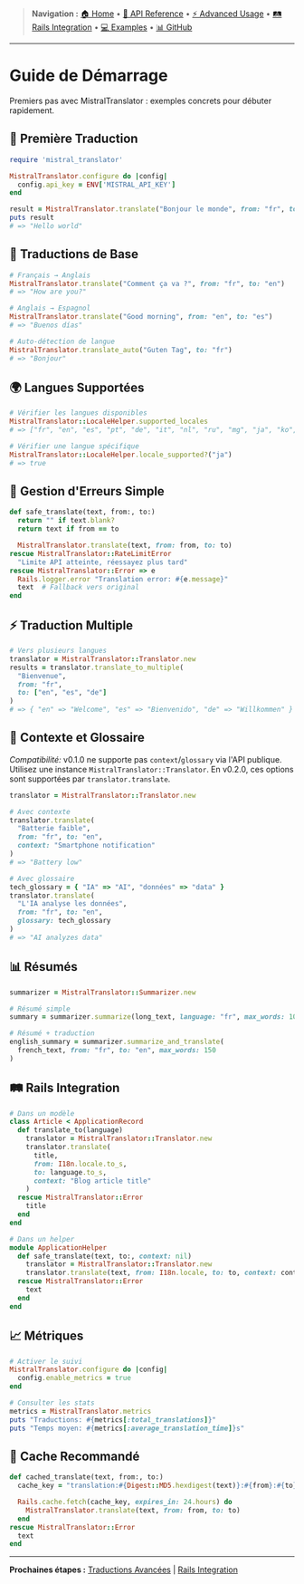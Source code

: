> **Navigation :** [🏠 Home](README.md) • [📖 API Reference](api-reference/methods.md) • [⚡ Advanced Usage](advanced-usage/translations.md) • [🛤️ Rails Integration](rails-integration/setup.md) • [💻 Examples](../examples/) • [📊 GitHub](https://github.com/peyochanchan/mistral_translator)

---

# Guide de Démarrage

Premiers pas avec MistralTranslator : exemples concrets pour débuter rapidement.

## 🚀 Première Traduction

```ruby
require 'mistral_translator'

MistralTranslator.configure do |config|
  config.api_key = ENV['MISTRAL_API_KEY']
end

result = MistralTranslator.translate("Bonjour le monde", from: "fr", to: "en")
puts result
# => "Hello world"
```

## 📝 Traductions de Base

```ruby
# Français → Anglais
MistralTranslator.translate("Comment ça va ?", from: "fr", to: "en")
# => "How are you?"

# Anglais → Espagnol
MistralTranslator.translate("Good morning", from: "en", to: "es")
# => "Buenos días"

# Auto-détection de langue
MistralTranslator.translate_auto("Guten Tag", to: "fr")
# => "Bonjour"
```

## 🌍 Langues Supportées

```ruby
# Vérifier les langues disponibles
MistralTranslator::LocaleHelper.supported_locales
# => ["fr", "en", "es", "pt", "de", "it", "nl", "ru", "mg", "ja", "ko", "zh", "ar"]

# Vérifier une langue spécifique
MistralTranslator::LocaleHelper.locale_supported?("ja")
# => true
```

## 🚨 Gestion d'Erreurs Simple

```ruby
def safe_translate(text, from:, to:)
  return "" if text.blank?
  return text if from == to

  MistralTranslator.translate(text, from: from, to: to)
rescue MistralTranslator::RateLimitError
  "Limite API atteinte, réessayez plus tard"
rescue MistralTranslator::Error => e
  Rails.logger.error "Translation error: #{e.message}"
  text  # Fallback vers original
end
```

## ⚡ Traduction Multiple

```ruby
# Vers plusieurs langues
translator = MistralTranslator::Translator.new
results = translator.translate_to_multiple(
  "Bienvenue",
  from: "fr",
  to: ["en", "es", "de"]
)
# => { "en" => "Welcome", "es" => "Bienvenido", "de" => "Willkommen" }
```

## 🎨 Contexte et Glossaire

_Compatibilité:_ v0.1.0 ne supporte pas `context`/`glossary` via l'API publique. Utilisez une instance `MistralTranslator::Translator`. En v0.2.0, ces options sont supportées par `translator.translate`.

```ruby
translator = MistralTranslator::Translator.new

# Avec contexte
translator.translate(
  "Batterie faible",
  from: "fr", to: "en",
  context: "Smartphone notification"
)
# => "Battery low"

# Avec glossaire
tech_glossary = { "IA" => "AI", "données" => "data" }
translator.translate(
  "L'IA analyse les données",
  from: "fr", to: "en",
  glossary: tech_glossary
)
# => "AI analyzes data"
```

## 📊 Résumés

```ruby
summarizer = MistralTranslator::Summarizer.new

# Résumé simple
summary = summarizer.summarize(long_text, language: "fr", max_words: 100)

# Résumé + traduction
english_summary = summarizer.summarize_and_translate(
  french_text, from: "fr", to: "en", max_words: 150
)
```

## 🛤️ Rails Integration

```ruby
# Dans un modèle
class Article < ApplicationRecord
  def translate_to(language)
    translator = MistralTranslator::Translator.new
    translator.translate(
      title,
      from: I18n.locale.to_s,
      to: language.to_s,
      context: "Blog article title"
    )
  rescue MistralTranslator::Error
    title
  end
end

# Dans un helper
module ApplicationHelper
  def safe_translate(text, to:, context: nil)
    translator = MistralTranslator::Translator.new
    translator.translate(text, from: I18n.locale, to: to, context: context)
  rescue MistralTranslator::Error
    text
  end
end
```

## 📈 Métriques

```ruby
# Activer le suivi
MistralTranslator.configure do |config|
  config.enable_metrics = true
end

# Consulter les stats
metrics = MistralTranslator.metrics
puts "Traductions: #{metrics[:total_translations]}"
puts "Temps moyen: #{metrics[:average_translation_time]}s"
```

## 💾 Cache Recommandé

```ruby
def cached_translate(text, from:, to:)
  cache_key = "translation:#{Digest::MD5.hexdigest(text)}:#{from}:#{to}"

  Rails.cache.fetch(cache_key, expires_in: 24.hours) do
    MistralTranslator.translate(text, from: from, to: to)
  end
rescue MistralTranslator::Error
  text
end
```

---

**Prochaines étapes :** [Traductions Avancées](advanced-usage/translations.md) | [Rails Integration](rails-integration/setup.md)

